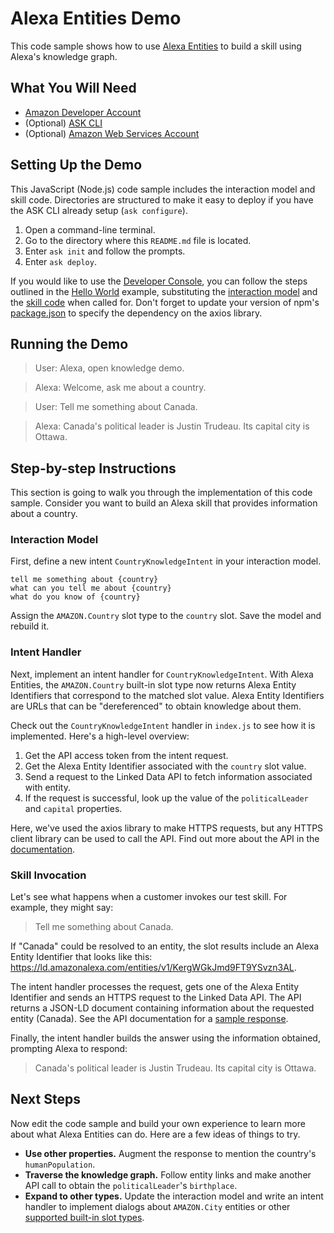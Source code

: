 # Alexa Entities Demo

This code sample shows how to use [Alexa Entities](https://developer.amazon.com/en-US/docs/alexa/custom-skills/alexa-entities-reference.html) to build a skill using Alexa's knowledge graph.

## What You Will Need

* [Amazon Developer Account](http://developer.amazon.com/alexa)
* (Optional) [ASK CLI](https://developer.amazon.com/en-US/docs/alexa/smapi/quick-start-alexa-skills-kit-command-line-interface.html)
* (Optional) [Amazon Web Services Account](http://aws.amazon.com/)

## Setting Up the Demo

This JavaScript (Node.js) code sample includes the interaction model and skill code. Directories are structured to make it easy to deploy if you have the ASK CLI already setup (`ask configure`).

1. Open a command-line terminal.
2. Go to the directory where this `README.md` file is located.
3. Enter `ask init` and follow the prompts.
4. Enter `ask deploy`.

If you would like to use the [Developer Console](https://developer.amazon.com/alexa/console/ask), you can follow the steps outlined in the [Hello World](https://github.com/alexa/skill-sample-nodejs-hello-world) example, substituting the [interaction model](./skill-package/interactionModels/custom/en-US.json) and the [skill code](./lambda/index.js) when called for. Don't forget to update your version of npm's [package.json](./lambda/package.json) to specify the dependency on the axios library.

## Running the Demo

> User: Alexa, open knowledge demo.

> Alexa: Welcome, ask me about a country.

> User: Tell me something about Canada.

> Alexa: Canada's political leader is Justin Trudeau. Its capital city is Ottawa.

## Step-by-step Instructions

This section is going to walk you through the implementation of this code sample. Consider you want to build an Alexa skill that provides information about a country.

### Interaction Model

First, define a new intent `CountryKnowledgeIntent` in your interaction model.

```
tell me something about {country}
what can you tell me about {country}
what do you know of {country}
```

Assign the `AMAZON.Country` slot type to the `country` slot. Save the model and rebuild it.

### Intent Handler

Next, implement an intent handler for `CountryKnowledgeIntent`. With Alexa Entities, the `AMAZON.Country` built-in slot type now returns Alexa Entity Identifiers that correspond to the matched slot value. Alexa Entity Identifiers are URLs that can be "dereferenced" to obtain knowledge about them.

Check out the `CountryKnowledgeIntent` handler in `index.js` to see how it is implemented. Here's a high-level overview:

1. Get the API access token from the intent request.
2. Get the Alexa Entity Identifier associated with the `country` slot value.
3. Send a request to the Linked Data API to fetch information associated with entity.
4. If the request is successful, look up the value of the `politicalLeader` and `capital` properties.

Here, we've used the axios library to make HTTPS requests, but any HTTPS client library can be used to call the API. Find out more about the API in the [documentation](https://developer.amazon.com/en-US/docs/alexa/custom-skills/linked-data-api-reference.html).

### Skill Invocation

Let's see what happens when a customer invokes our test skill. For example, they might say:

> Tell me something about Canada.

If "Canada" could be resolved to an entity, the slot results include an Alexa Entity Identifier that looks like this: https://ld.amazonalexa.com/entities/v1/KergWGkJmd9FT9YSvzn3AL.

The intent handler processes the request, gets one of the Alexa Entity Identifier and sends an HTTPS request to the Linked Data API. The API returns a JSON-LD document containing information about the requested entity (Canada). See the API documentation for a [sample response](https://developer.amazon.com/en-US/docs/alexa/custom-skills/linked-data-api-reference.html#response-body).

Finally, the intent handler builds the answer using the information obtained, prompting Alexa to respond:

> Canada's political leader is Justin Trudeau. Its capital city is Ottawa.

## Next Steps

Now edit the code sample and build your own experience to learn more about what Alexa Entities can do. Here are a few ideas of things to try.

* **Use other properties.** Augment the response to mention the country's `humanPopulation`.
* **Traverse the knowledge graph.** Follow entity links and make another API call to obtain the `politicalLeader`'s `birthplace`.
* **Expand to other types.** Update the interaction model and write an intent handler to implement dialogs about `AMAZON.City` entities or other [supported built-in slot types](https://developer.amazon.com/en-US/docs/alexa/custom-skills/alexa-entities-reference.html).
